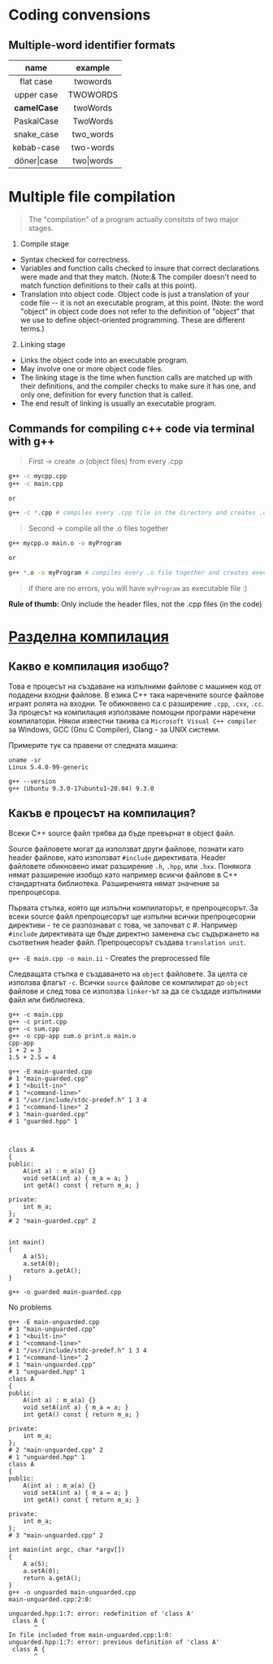 # Coding convensions

## Multiple-word identifier formats

|     name      |  example   |
| :-----------: | :--------: |
|   flat case   |  twowords  |
|  upper case   |  TWOWORDS  |
| **camelCase** |  twoWords  |
|  PaskalCase   |  TwoWords  |
|  snake_case   | two_words  |
|  kebab-case   | two-words  |
|  döner\|case  | two\|words |

# Multiple file compilation

> The "compilation" of a program actually consitsts of two major stages.

1. Compile stage

- Syntax checked for correctness.
- Variables and function calls checked to insure that correct declarations were made and that they match. (Note:& The compiler doesn't need to match function definitions to their calls at this point).
- Translation into object code. Object code is just a translation of your code file -- it is not an executable program, at this point. (Note: the word "object" in object code does not refer to the definition of "object" that we use to define object-oriented programming. These are different terms.)

2. Linking stage

- Links the object code into an executable program.
- May involve one or more object code files.
- The linking stage is the time when function calls are matched up with their definitions, and the compiler checks to make sure it has one, and only one, definition for every function that is called.
- The end result of linking is usually an executable program.

## Commands for compiling c++ code via terminal with g++ 

> First -> create .o (object files) from every .cpp
```bash
g++ -c mycpp.cpp
g++ -c main.cpp

or 

g++ -c *.cpp # compiles every .cpp file in the directory and creates .o
```

> Second -> compile all the .o files together
```bash
g++ mycpp.o main.o -o myProgram

or

g++ *.o -o myProgram # compiles every .o file together and creates executable
```

> if there are no errors, you will have `myProgram` as executable file :)

**Rule of thumb:** Only include the header files, not the .cpp files (in the code)

# [Разделна компилация](https://www.toptal.com/c-plus-plus/c-plus-plus-understanding-compilation)

## Какво е компилация изобщо?
Това е процесът на създаване на изпълними файлове с машинен код от подадени входни файлове. В езика С++ така наречените source файлове играят ролята на входни. Те обикновено са с разширение `.cpp`, `.cxx`, `.cc`. За процесът на компилация използваме помощни програми наречени компилатори. Някои известни такива са `Microsoft Visual C++ compiler` за Windows, GCC (Gnu C Compiler), Clang - за UNIX системи.   

Примерите тук са правени от следната машина:
```console
uname -sr
Linux 5.4.0-99-generic

g++ --version
g++ (Ubuntu 9.3.0-17ubuntu1~20.04) 9.3.0
```

## Какъв е процесът на компилация?
Всеки С++ source файл трябва да бъде превърнат в object файл.

Source файловете могат да използват други файлове, познати като header файлове, като използват `#include` директивата. Header файловете обикновено имат разширение `.h`, `.hpp`, или `.hxx`. Понякога нямат разширение изобщо като например всикчи файлове в С++ стандартната библиотека. Разширенията нямат значение за препроцесора.

Първата стъпка, която ще изпълни компилаторът, е препроцесорът. За всеки source файл препроцесорът ще изпълни всички препроцесорни директиви - те се разпознават с това, че започват с #. Например `#include` директивата ще бъде директно заменена със съдържането на съответния header файл. Препроцесорът създава `translation unit`.

`g++ -E main.cpp -o main.ii` - Creates the preprocessed file

Следващата стъпка е създаването на `object` файловете. За целта се използва флагът `-c`. Всички `source` файлове се компилират до `object` файлове и след това се използва `linker`-ът за да се създаде изпълними файл или библиотека.

```
g++ -c main.cpp
g++ -c print.cpp 
g++ -c sum.cpp 
g++ -o cpp-app sum.o print.o main.o
cpp-app 
1 + 2 = 3
1.5 + 2.5 = 4
```


```
g++ -E main-guarded.cpp 
# 1 "main-guarded.cpp"
# 1 "<built-in>"
# 1 "<command-line>"
# 1 "/usr/include/stdc-predef.h" 1 3 4
# 1 "<command-line>" 2
# 1 "main-guarded.cpp"
# 1 "guarded.hpp" 1



class A
{
public:
    A(int a) : m_a(a) {}
    void setA(int a) { m_a = a; }
    int getA() const { return m_a; }

private:
    int m_a;
};
# 2 "main-guarded.cpp" 2


int main()
{
    A a(5);
    a.setA(0);
    return a.getA();
}

g++ -o guarded main-guarded.cpp
```
No problems


```
g++ -E main-unguarded.cpp 
# 1 "main-unguarded.cpp"
# 1 "<built-in>"
# 1 "<command-line>"
# 1 "/usr/include/stdc-predef.h" 1 3 4
# 1 "<command-line>" 2
# 1 "main-unguarded.cpp"
# 1 "unguarded.hpp" 1
class A
{
public:
    A(int a) : m_a(a) {}
    void setA(int a) { m_a = a; }
    int getA() const { return m_a; }

private:
    int m_a;
};
# 2 "main-unguarded.cpp" 2
# 1 "unguarded.hpp" 1
class A
{
public:
    A(int a) : m_a(a) {}
    void setA(int a) { m_a = a; }
    int getA() const { return m_a; }

private:
    int m_a;
};
# 3 "main-unguarded.cpp" 2

int main(int argc, char *argv[])
{
    A a(5);
    a.setA(0);
    return a.getA();
}
g++ -o unguarded main-unguarded.cpp 
main-unguarded.cpp:2:0:

unguarded.hpp:1:7: error: redefinition of 'class A'
 class A {
       ^
In file included from main-unguarded.cpp:1:0:
unguarded.hpp:1:7: error: previous definition of 'class A'
 class A {
       ^
```
